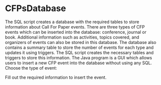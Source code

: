 # CFPsDatabase
The SQL script creates a database with the required tables to store information about Call For Paper events. There are three types of CFP events which can be inserted into the database: conference, journal or book. Additional information such as activities, topics covered, and organizers of events can also be stored in this database. The database also contains a summary table to store the number of events for each type and updates it using triggers. The SQL script creates the necessary tables and triggers to store this information.
The Java program is a GUI which allows users to insert a new CFP event into the database without using any SQL. 
Choose the type of event:


Fill out the required information to insert the event. 



